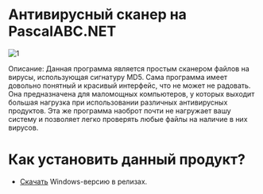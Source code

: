 # Антивирусный сканер на PascalABC.NET
![1](https://user-images.githubusercontent.com/103532261/178461250-32e1f619-e6e2-4f40-9ce2-4266561eff8d.png)

Описание: Данная программа является простым сканером файлов на вирусы, использующая сигнатуру MD5. Сама программа имеет довольно понятный и красивый интерфейс, что не
может не радовать. Она предназначена для маломощных компьютеров, у которых выходит большая нагрузка при использовании различных антивирусных продуктов. Эта же программа
наоброт почти не нагружает вашу систему и позволяет легко проверять любые файлы на наличие в них вирусов.

# Как установить данный продукт?
* [Скачать](https://github.com/YuraFX/FX-File-Analyzer/releases/tag/Pascal) Windows-версию в релизах.

